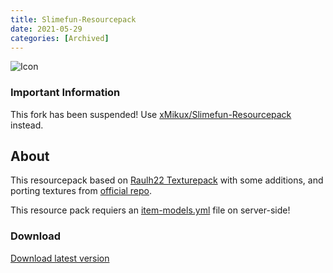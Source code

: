 ```yaml
---
title: Slimefun-Resourcepack
date: 2021-05-29
categories: [Archived]
---
```

![Icon](https://raw.githubusercontent.com/Den4enko/Slimefun-Resourcepack/main/textures/pack.png)
### Important Information
This fork has been suspended! Use [xMikux/Slimefun-Resourcepack](https://github.com/xMikux/Slimefun-Resourcepack) instead.
## About
This resourcepack based on [Raulh22 Texturepack](https://www.planetminecraft.com/texture-pack/slimefun-texture-by-raulh22/) with some additions, and porting textures from [official repo](https://github.com/Slimefun/Resourcepack).

This resource pack requiers an [item-models.yml](https://github.com/Den4enko/Slimefun-Resourcepack/releases/latest/download/item-models.yml) file on server-side!
### Download
[Download latest version](https://github.com/Den4enko/Slimefun-Resourcepack/releases/latest/download/textures.zip)